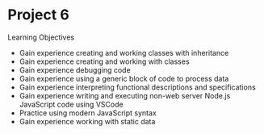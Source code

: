 # Project 6

Learning Objectives
  - Gain experience creating and working classes with inheritance
  - Gain experience creating and working with classes
  - Gain experience debugging code
  - Gain experience using a generic block of code to process data
  - Gain experience interpreting functional descriptions and specifications
  - Gain experience writing and executing non-web server Node.js JavaScript code using VSCode
  - Practice using modern JavaScript syntax
  - Gain experience working with static data

